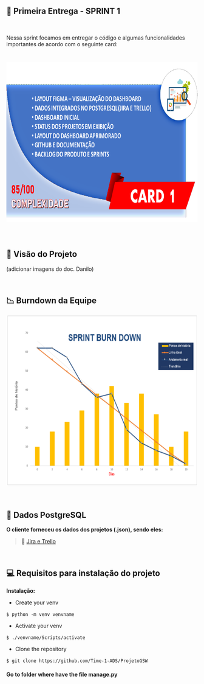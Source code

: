 ## :bookmark: Primeira Entrega - SPRINT 1

<br>

Nessa sprint focamos em entregar o código e algumas funcionalidades importantes de acordo com o seguinte card:
<h1 align="center"> <img src = "/Imagens Geral/card_1.png" width="710" height="420" /></h1>

<br>

## :mag_right: Visão do Projeto

(adicionar imagens do doc. Danilo)

<br>

## :chart_with_downwards_trend: Burndown da Equipe

<img src = "/Imagens Geral/burndowngrafic.png" width="600" height="450"/></h1>

<br>

## :elephant: Dados PostgreSQL
**O cliente forneceu os dados dos projetos (.json), sendo eles:**
> :space_invader: [Jira e Trello](https://github.com/Time-1-ADS/ProjetoGSW/tree/main/data)

<br>

## :computer: Requisitos para instalação do projeto


**Instalação:**

- Create your venv

```
$ python -m venv venvname
```

- Activate your venv
```
$ ./venvname/Scripts/activate
```

- Clone the repository
```
$ git clone https://github.com/Time-1-ADS/ProjetoGSW
```

#### Go to folder where have the file manage.py
